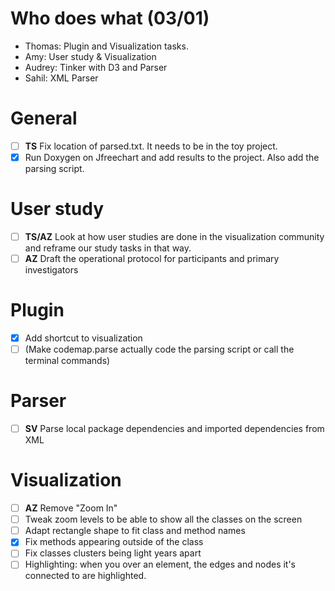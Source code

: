 
# Who does what (03/01)
- Thomas: Plugin and Visualization tasks.
- Amy: User study & Visualization
- Audrey: Tinker with D3 and Parser
- Sahil: XML Parser

# General
- [ ] **TS** Fix location of parsed.txt. It needs to be in the toy project.
- [x] Run Doxygen on Jfreechart and add results to the project. Also add the parsing script.

# User study
- [ ] **TS/AZ** Look at how user studies are done in the visualization community and reframe our study tasks in that way.
- [ ] **AZ** Draft the operational protocol for participants and primary investigators

# Plugin
- [x] Add shortcut to visualization
- [ ] (Make codemap.parse actually code the parsing script or call the terminal commands)

# Parser
- [ ] **SV** Parse local package dependencies and imported dependencies from XML

# Visualization
- [ ] **AZ** Remove "Zoom In"
- [ ] Tweak zoom levels to be able to show all the classes on the screen
- [ ] Adapt rectangle shape to fit class and method names
- [x] Fix methods appearing outside of the class
- [ ] Fix classes clusters being light years apart
- [ ] Highlighting: when you over an element, the edges and nodes it's connected to are highlighted.

